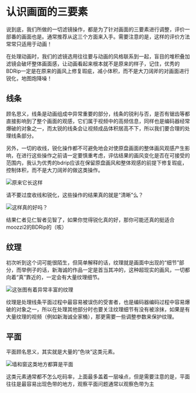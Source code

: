 # 认识画面的三要素

说到底，我们所做的一切滤镜操作，都是为了针对画面的三要素进行调整，评价一部番的画面也是。通常推荐从这三个方面来入手。需要注意的是，这样的评价方法常常只适用于动画！

在处理动画时，我们的滤镜选用往往要与动画的风格联系到一起，盲目的堆积叠加滤镜会破坏整体画面感，让动画看起来根本就不是原来的样子，记住，优秀的BDRip一定是在原来的画风上修复瑕疵，减小体积，而不是大刀阔斧的对画面进行锐化，地图炮降噪！

## 线条

顾名思义，线条是动画组成中异常重要的部分，线条的锐利与否，是否有锯齿等都直接影响到了整个画面的观感，它们属于视频中的高频信息，同样也是编码器经常爆破的对象之一，而太锐的线条会让视频成品体积居高不下，所以我们要合理的处理线条部分。

另外，一切的收线，锐化操作都不可避免地会对使原盘画面的整体画风观感产生影响，在进行这些操作之前请一定要慎重考虑，评估结果的画风变化是否在可接受的范围内，我认为优秀的bdrip应该在保留原盘画风和整体观感的前提下修复瑕疵，控制体积，而不是大刀阔斧的做这类操作。



![&#x539F;&#x6765;&#x5B83;&#x957F;&#x8FD9;&#x6837;](https://i.v2ex.co/2pdxQ568.png)

请不要过度收线和锐化，这些操作的结果真的就是“清晰”么？



![&#x8FD9;&#x6837;&#x771F;&#x7684;&#x597D;&#x5417;&#xFF1F;](https://i.v2ex.co/43z7Qrj2.png)

结果仁者见仁智者见智了，如果你觉得锐化真的好，那你可能还真的挺适合moozzi2的BDRip的（咳）

## 纹理

初次听到这个词可能很陌生，但简单解释的话，纹理就是画面中出现的“细节”部分，而举例子的话，新海诚的作品一定是首当其冲的，这种超现实的画风，一切都向着“真”靠近的，一定会有大量纹理细节。

![&#x8FD9;&#x5F20;&#x56FE;&#x6709;&#x7740;&#x5F02;&#x5E38;&#x4E30;&#x5BCC;&#x7684;&#x7EB9;&#x7406;](https://i.v2ex.co/1ctMUXOd.png)

纹理是处理线条平面过程中最容易被误伤的受害者，也是编码器编码过程中容易爆破的对象之一，所以在处理其他部分时也要关注纹理细节有没有被涂抹，如果是有大量纹理的视频（例如新海诚全家桶），那更需要一些调整参数来保护纹理。

## 平面

平面顾名思义，其实就是大量的“色块”这类元素。

![&#x5899;&#x548C;&#x7A97;&#x8FD9;&#x7C7B;&#x5730;&#x65B9;&#x90FD;&#x7B97;&#x662F;&#x5E73;&#x9762;](https://i.v2ex.co/7Wh2sC5s.png)

这类元素通常都不怎么吃码率，上面最多盖着一层噪点，但是需要注意的是，平面往往是最容易出现色带的地方，观察平面问题通常以观察色带为主

